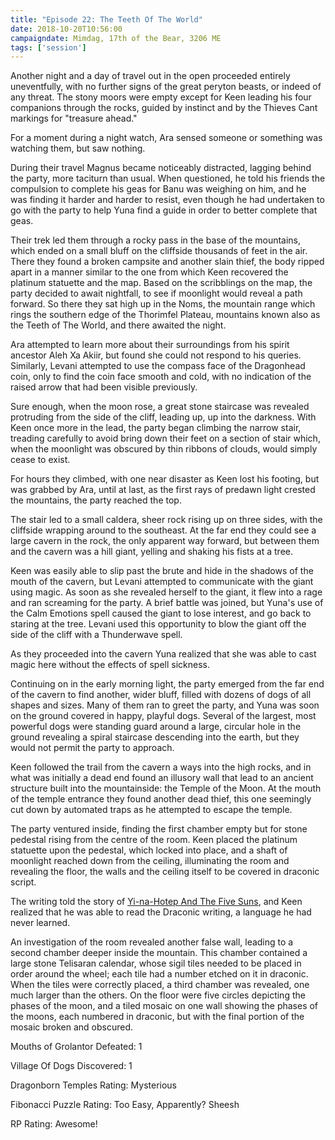 ```yaml
---
title: "Episode 22: The Teeth Of The World"
date: 2018-10-20T10:56:00
campaigndate: Mimdag, 17th of the Bear, 3206 ME
tags: ['session']
---
```


Another night and a day of travel out in the open proceeded entirely uneventfully, with no further
signs of the great peryton beasts, or indeed of any threat. The stony moors were empty except for
Keen leading his four companions through the rocks, guided by instinct and by the Thieves Cant
markings for "treasure ahead."

For a moment during a night watch, Ara sensed someone or something was watching them, but
saw nothing.

During their travel Magnus became noticeably distracted, lagging behind the party, more taciturn
than usual. When questioned, he told his friends the compulsion to complete his geas for Banu was
weighing on him, and he was finding it harder and harder to resist, even though he had undertaken to
go with the party to help Yuna find a guide in order to better complete that geas.

Their trek led them through a rocky pass in the base of the mountains, which ended on a small bluff
on the cliffside thousands of feet in the air. There they found a broken campsite and another slain
thief, the body ripped apart in a manner similar to the one from which Keen recovered the platinum
statuette and the map. Based on the scribblings on the map, the party decided to await nightfall, to
see if moonlight would reveal a path forward. So there they sat high up in the Noms, the mountain
range which rings the southern edge of the Thorimfel Plateau, mountains known also as the Teeth of
The World, and there awaited the night.

Ara attempted to learn more about their surroundings from his spirit ancestor Aleh Xa Akiir, but
found she could not respond to his queries. Similarly, Levani attempted to use the compass face of
the Dragonhead coin, only to find the coin face smooth and cold, with no indication of the raised
arrow that had been visible previously.

Sure enough, when the moon rose, a great stone staircase was revealed protruding from the side of
the cliff, leading up, up into the darkness. With Keen once more in the lead, the party began
climbing the narrow stair, treading carefully to avoid bring down their feet on a section of stair
which, when the moonlight was obscured by thin ribbons of clouds, would simply cease to exist.

For hours they climbed, with one near disaster as Keen lost his footing, but was grabbed by Ara,
until at last, as the first rays of predawn light crested the mountains, the party reached the top.

The stair led to a small caldera, sheer rock rising up on three sides, with the cliffside wrapping
around to the southeast. At the far end they could see a large cavern in the rock, the only apparent
way forward, but between them and the cavern was a hill giant, yelling and shaking his fists at a
tree.

Keen was easily able to slip past the brute and hide in the shadows of the mouth of the cavern, but
Levani attempted to communicate with the giant using magic. As soon as she revealed herself to the
giant, it flew into a rage and ran screaming for the party. A brief battle was joined, but Yuna's
use of the Calm Emotions spell caused the giant to lose interest, and go back to staring at the
tree. Levani used this opportunity to blow the giant off the side of the cliff with a Thunderwave
spell.

As they proceeded into the cavern Yuna realized that she was able to cast magic here without
the effects of spell sickness.

Continuing on in the early morning light, the party emerged from the far end of the cavern to find
another, wider bluff, filled with dozens of dogs of all shapes and sizes. Many of them ran to
greet the party, and Yuna was soon on the ground covered in happy, playful dogs. Several of the
largest, most powerful dogs were standing guard around a large, circular hole in the ground
revealing a spiral staircase descending into the earth, but they would not permit the party to
approach.

Keen followed the trail from the cavern a ways into the high rocks, and in what was initially a dead end
found an illusory wall that lead to an ancient structure built into the mountainside: the Temple of
the Moon. At the mouth of the temple entrance they found another dead thief, this one seemingly 
cut down by automated traps as he attempted to escape the temple.

The party ventured inside, finding the first chamber empty but for stone pedestal rising from the
centre of the room. Keen placed the platinum statuette upon the pedestal, which locked into place,
and a shaft of moonlight reached down from the ceiling, illuminating the room and revealing the
floor, the walls and the ceiling itself to be covered in draconic script.

The writing told the story of [Yi-na-Hotep And The Five Suns](/posts/yi-na-hotep-and-the-five-suns), and Keen realized
that he was able to read the Draconic writing, a language he had never learned.

An investigation of the room revealed another false wall, leading to a second chamber deeper inside
the mountain. This chamber contained a large stone Telisaran calendar, whose sigil tiles needed to
be placed in order around the wheel; each tile had a number etched on it in draconic. When the tiles
were correctly placed, a third chamber was revealed, one much larger than the others. On the floor
were five circles depicting the phases of the moon, and a tiled mosaic on one wall showing the
phases of the moons, each numbered in draconic, but with the final portion of the mosaic broken and
obscured.

Mouths of Grolantor Defeated: 1

Village Of Dogs Discovered: 1

Dragonborn Temples Rating: Mysterious

Fibonacci Puzzle Rating: Too Easy, Apparently? Sheesh

RP Rating: Awesome!
